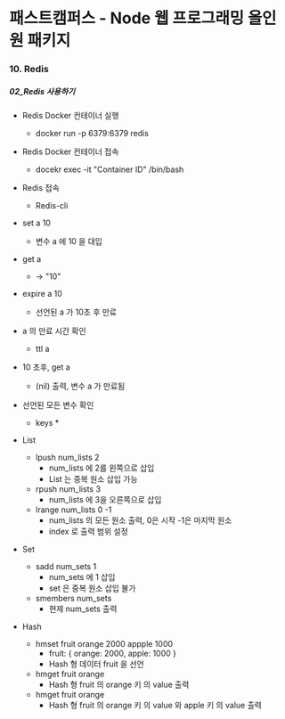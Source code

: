 # 패스트캠퍼스 - Node 웹 프로그래밍 올인원 패키지

### 10. Redis

##### 02_Redis 사용하기

* Redis Docker 컨테이너 실행
  * docker run -p 6379:6379 redis



* Redis Docker 컨테이너 접속
  * docekr exec -it "Container ID" /bin/bash



* Redis 접속
  * Redis-cli





* set a 10
  * 변수 a 에 10 을 대입
* get a
  * -> "10"



* expire a 10
  * 선언된 a 가 10초 후 만료
* a 의 만료 시간 확인
  * ttl a
* 10 초후, get a
  * (nil) 출력, 변수 a 가 만료됨



* 선언된 모든 변수 확인
  * keys *





* List
  * lpush num_lists 2
    * num_lists 에 2를 왼쪽으로 삽입
    * List 는 중복 원소 삽입 가능
  * rpush num_lists 3
    * num_lists 에 3을 오른쪽으로 삽입
  * lrange num_lists 0 -1
    * num_lists 의 모든 원소 출력, 0은 시작 -1은 마지막 원소
    * index 로 출력 범위 설정





* Set
  * sadd num_sets 1
    * num_sets 에 1 삽입
    * set 은 중복 원소 삽입 불가
  * smembers num_sets
    * 현제 num_sets 출력



* Hash
  * hmset fruit orange 2000 appple 1000
    * fruit: { orange: 2000, apple: 1000 }
    * Hash 형 데이터 fruit 을 선언
  * hmget fruit orange
    * Hash 형 fruit 의 orange 키 의 value 출력
  * hmget fruit orange
    * Hash 형 fruit 의 orange 키 의 value 와 apple 키 의 value 출력

